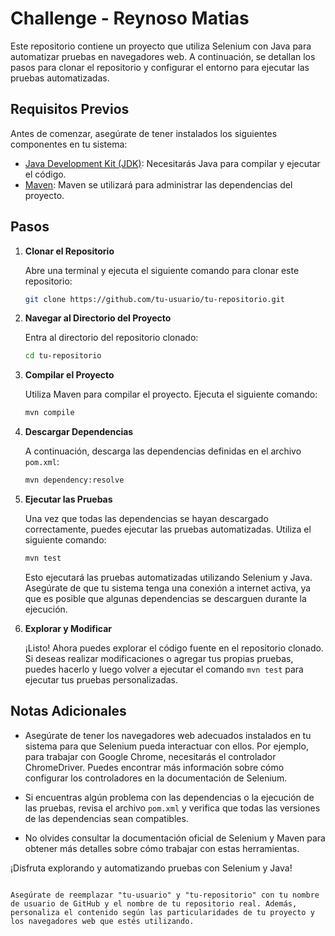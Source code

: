 


# Challenge - Reynoso Matias

Este repositorio contiene un proyecto que utiliza Selenium con Java para automatizar pruebas en navegadores web. A continuación, se detallan los pasos para clonar el repositorio y configurar el entorno para ejecutar las pruebas automatizadas.

## Requisitos Previos

Antes de comenzar, asegúrate de tener instalados los siguientes componentes en tu sistema:

- [Java Development Kit (JDK)](https://www.oracle.com/java/technologies/javase-downloads.html): Necesitarás Java para compilar y ejecutar el código.
- [Maven](https://maven.apache.org/): Maven se utilizará para administrar las dependencias del proyecto.

## Pasos

1. **Clonar el Repositorio**

   Abre una terminal y ejecuta el siguiente comando para clonar este repositorio:

   ```bash
   git clone https://github.com/tu-usuario/tu-repositorio.git
   ```

2. **Navegar al Directorio del Proyecto**

   Entra al directorio del repositorio clonado:

   ```bash
   cd tu-repositorio
   ```

3. **Compilar el Proyecto**

   Utiliza Maven para compilar el proyecto. Ejecuta el siguiente comando:

   ```bash
   mvn compile
   ```

4. **Descargar Dependencias**

   A continuación, descarga las dependencias definidas en el archivo `pom.xml`:

   ```bash
   mvn dependency:resolve
   ```

5. **Ejecutar las Pruebas**

   Una vez que todas las dependencias se hayan descargado correctamente, puedes ejecutar las pruebas automatizadas. Utiliza el siguiente comando:

   ```bash
   mvn test
   ```

   Esto ejecutará las pruebas automatizadas utilizando Selenium y Java. Asegúrate de que tu sistema tenga una conexión a internet activa, ya que es posible que algunas dependencias se descarguen durante la ejecución.

6. **Explorar y Modificar**

   ¡Listo! Ahora puedes explorar el código fuente en el repositorio clonado. Si deseas realizar modificaciones o agregar tus propias pruebas, puedes hacerlo y luego volver a ejecutar el comando `mvn test` para ejecutar tus pruebas personalizadas.

## Notas Adicionales

- Asegúrate de tener los navegadores web adecuados instalados en tu sistema para que Selenium pueda interactuar con ellos. Por ejemplo, para trabajar con Google Chrome, necesitarás el controlador ChromeDriver. Puedes encontrar más información sobre cómo configurar los controladores en la documentación de Selenium.

- Si encuentras algún problema con las dependencias o la ejecución de las pruebas, revisa el archivo `pom.xml` y verifica que todas las versiones de las dependencias sean compatibles.

- No olvides consultar la documentación oficial de Selenium y Maven para obtener más detalles sobre cómo trabajar con estas herramientas.

¡Disfruta explorando y automatizando pruebas con Selenium y Java!
```

Asegúrate de reemplazar "tu-usuario" y "tu-repositorio" con tu nombre de usuario de GitHub y el nombre de tu repositorio real. Además, personaliza el contenido según las particularidades de tu proyecto y los navegadores web que estés utilizando.
